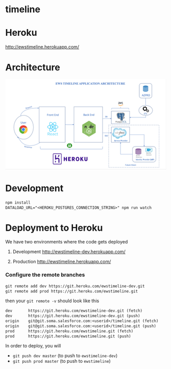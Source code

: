 # timeline

# Heroku
http://ewstimeline.herokuapp.com/

# Architecture

![picture](src/images/timeline_architecture.png)

# Development

```
npm install
DATALOAD_URL="<HEROKU_POSTGRES_CONNECTION_STRING>" npm run watch
```

# Deployment to Heroku

We have two environments where the code gets deployed

1. Development
   http://ewstimeline-dev.herokuapp.com/

2. Production
   http://ewstimeline.herokuapp.com/

### Configure the remote branches

```
git remote add dev https://git.heroku.com/ewstimeline-dev.git
git remote add prod https://git.heroku.com/ewstimeline.git
```

then your `git remote -v` should look like this

```
dev       https://git.heroku.com/ewstimeline-dev.git (fetch)
dev       https://git.heroku.com/ewstimeline-dev.git (push)
origin    git@git.soma.salesforce.com:<userid>/timeline.git (fetch)
origin    git@git.soma.salesforce.com:<userid>/timeline.git (push)
prod      https://git.heroku.com/ewstimeline.git (fetch)
prod      https://git.heroku.com/ewstimeline.git (push)
```

In order to deploy, you will

* `git push dev master` (to push to `ewstimeline-dev`)
* `git push prod master` (to push to `ewstimeline`)
